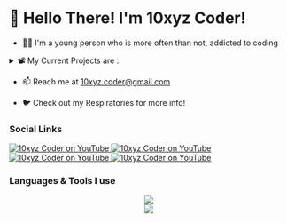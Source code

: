 # 👋 Hello There! I'm 10xyz Coder! #

* 👨‍💻 I'm a young person who is more often than not, addicted to coding

<details>
<summary>📽️ My Current Projects are :</summary>
<p>
	
* 🤖 A Fun Discord Bot - Called DFisher. [Invite it here](https://discord.com/api/oauth2/authorize?client_id=1033282986096996393&permissions=515933469760&scope=bot%20applications.commands "DFisher Invite")
	
* 🎮 A Fan Game based off Hollow Knight. [Check Development here](https://gamejolt.com/games/hk/771880 "Son of Hallownest")

* 🚀 A Web-Based Programming Language called Syntax
</p>
</details>

* 📫 Reach me at [10xyz.coder@gmail.com](mailto:10xyz.coder@gmail.com?subject=Hello%20There!&body=Type%20your%20message%20here!%0D%0A%0D%0ASent%20from%20https%3A%2F%2Fgithub.com%2F10xyz-coder%20with%20%F0%9F%A7%A1 "Send a mail!")
    
* 🐦 Check out my Respiratories for more info!

 ### Social Links ###
 
 <a href="https://www.youtube.com/channel/UCXVoHjs5ac-4q1PAg-Ziq2Q">
    <img title="YouTube"
src="https://img.shields.io/badge/YouTube-FF0000?style=for-the-badge&logo=youtube&logoColor=white"
    border="0" alt="10xyz Coder on YouTube" />
</a>

 <a href="https://www.hackerrank.com/10xyz_coder">
    <img title="Hackerrank"
src="https://img.shields.io/badge/-Hackerrank-2EC866?style=for-the-badge&logo=HackerRank&logoColor=white7"
    border="0"alt="10xyz Coder on YouTube" />
</a>

 <a href="https://twitter.com/10xyzCoder">
    <img title="Twitter"
src="https://img.shields.io/badge/Twitter-1DA1F2?style=for-the-badge&logo=twitter&logoColor=white"
    border="0" alt="10xyz Coder on YouTube" />
</a>

 <a href="https://10xyz.itch.io">
    <img title="Itch.io"
src="https://img.shields.io/badge/Itch.io-FA5C5C?style=for-the-badge&logo=itchdotio&logoColor=white"
    border="0" alt="10xyz Coder on YouTube" />
</a>


### Languages & Tools I use ###
<p align="center">
  <a href="#">
    <img src="https://skillicons.dev/icons?i=codepen,discord,bots,express,godot,html,css,js,nodejs,py,vscode" />
  </a> <br>
<img src="https://github-readme-stats.vercel.app/api/top-langs/?username=10xyz-coder&theme=blue-green"></img>
</p>


